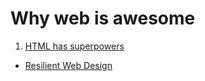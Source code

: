 # Why web is awesome

1. [HTML has superpowers](./material/web-languages.md)

- [Resilient Web Design](https://resilientwebdesign.com/)